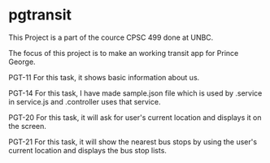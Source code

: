 # pgtransit

This Project is a part of the cource CPSC 499 done at UNBC.

The focus of this project is to make an working transit app for Prince George.

PGT-11
For this task, it shows basic information about us.

PGT-14
For this task, I have made sample.json file which is used by .service in service.js and .controller 
uses that service.

PGT-20
For this task, it will ask for user's current location and displays it on the screen.

PGT-21
For this task, it will show the nearest bus stops by using the user's current location and displays 
the bus stop lists.
